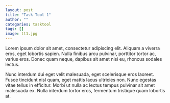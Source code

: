 ```yaml
---
layout: post
title: "Task Tool 1"
author: ""
categories: tasktool
tags: []
image: tt1.jpg
---
```


Lorem ipsum dolor sit amet, consectetur adipiscing elit. Aliquam a viverra eros, eget lobortis sapien. Nulla finibus arcu pulvinar, porttitor tortor ac, varius eros. Donec quam neque, dapibus sit amet nisi eu, rhoncus sodales lectus.

Nunc interdum dui eget velit malesuada, eget scelerisque eros laoreet. Fusce tincidunt nisl quam, eget mattis lacus ultricies non. Nunc egestas vitae tellus in efficitur. Morbi ut nulla ac lectus tempus pulvinar sit amet malesuada ex. Nulla interdum tortor eros, fermentum tristique quam lobortis at.